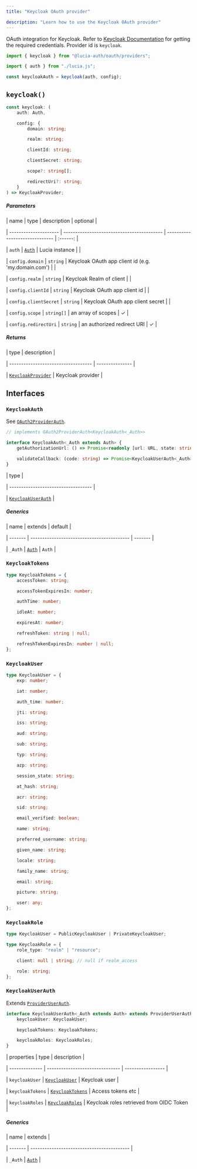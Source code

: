 ```yaml
---
title: "Keycloak OAuth provider"

description: "Learn how to use the Keycloak OAuth provider"
---
```


OAuth integration for Keycloak. Refer to [Keycloak Documentation](https://www.keycloak.org/docs/latest/authorization_services/index.html) for getting the required credentials. Provider id is `keycloak`.

```ts
import { keycloak } from "@lucia-auth/oauth/providers";

import { auth } from "./lucia.js";

const keycloakAuth = keycloak(auth, config);
```

## `keycloak()`

```ts
const keycloak: (
	auth: Auth,

	config: {
		domain: string;

		realm: string;

		clientId: string;

		clientSecret: string;

		scope?: string[];

		redirectUri?: string;
	}
) => KeycloakProvider;
```

##### Parameters

| name | type | description | optional |

| --------------------- | ------------------------------------------ | ------------------------------ | :------: |

| `auth` | [`Auth`](/reference/lucia/interfaces/auth) | Lucia instance | |

| `config.domain` | `string` | Keycloak OAuth app client id (e.g. 'my.domain.com') | |

| `config.realm` | `string` | Keycloak Realm of client | |

| `config.clientId` | `string` | Keycloak OAuth app client id | |

| `config.clientSecret` | `string` | Keycloak OAuth app client secret | |

| `config.scope` | `string[]` | an array of scopes | ✓ |

| `config.redirectUri` | `string` | an authorized redirect URI | ✓ |

##### Returns

| type | description |

| ----------------------------------- | --------------- |

| [`KeycloakProvider`](#keycloakprovider) | Keycloak provider |

## Interfaces

### `KeycloakAuth`

See [`OAuth2ProviderAuth`](/reference/oauth/interfaces/oauth2providerauth).

```ts
// implements OAuth2ProviderAuth<KeycloakAuth<_Auth>>

interface KeycloakAuth<_Auth extends Auth> {
	getAuthorizationUrl: () => Promise<readonly [url: URL, state: string]>;

	validateCallback: (code: string) => Promise<KeycloakUserAuth<_Auth>>;
}
```

| type |

| ----------------------------------- |

| [`KeycloakUserAuth`](#keycloakuserauth) |

##### Generics

| name | extends | default |

| ------- | ------------------------------------------ | ------- |

| `_Auth` | [`Auth`](/reference/lucia/interfaces/auth) | `Auth` |

### `KeycloakTokens`

```ts
type KeycloakTokens = {
	accessToken: string;

	accessTokenExpiresIn: number;

	authTime: number;

	idleAt: number;

	expiresAt: number;

	refreshToken: string | null;

	refreshTokenExpiresIn: number | null;
};
```

### `KeycloakUser`

```ts
type KeycloakUser = {
	exp: number;

	iat: number;

	auth_time: number;

	jti: string;

	iss: string;

	aud: string;

	sub: string;

	typ: string;

	azp: string;

	session_state: string;

	at_hash: string;

	acr: string;

	sid: string;

	email_verified: boolean;

	name: string;

	preferred_username: string;

	given_name: string;

	locale: string;

	family_name: string;

	email: string;

	picture: string;

	user: any;
};
```

### `KeycloakRole`

```ts
type KeycloakUser = PublicKeycloakUser | PrivateKeycloakUser;

type KeycloakRole = {
	role_type: "realm" | "resource";

	client: null | string; // null if realm_access

	role: string;
};
```

### `KeycloakUserAuth`

Extends [`ProviderUserAuth`](/reference/oauth/interfaces/provideruserauth).

```ts
interface KeycloakUserAuth<_Auth extends Auth> extends ProviderUserAuth<_Auth> {
	keycloakUser: KeycloakUser;

	keycloakTokens: KeycloakTokens;

	keycloakRoles: KeycloakRoles;
}
```

| properties | type | description |

| -------------- | ------------------------------- | ----------------- |

| `keycloakUser` | [`KeycloakUser`](#keycloakuser) | Keycloak user |

| `keycloakTokens` | [`KeycloakTokens`](#keycloaktokens) | Access tokens etc |

| `keycloakRoles` | [`KeycloakRoles`](#keycloakroles) | Keycloak roles retrieved from OIDC Token |

##### Generics

| name | extends |

| ------- | ------------------------------------------ |

| `_Auth` | [`Auth`](/reference/lucia/interfaces/auth) |
